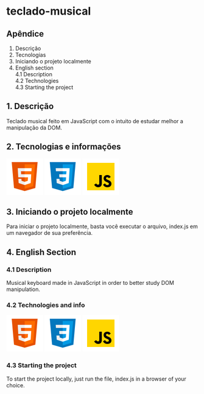 # teclado-musical

## Apêndice

1. Descrição
2. Tecnologias
3. Iniciando o projeto localmente
4. English section  
   4.1 Description     
   4.2 Technologies        
   4.3 Starting the project


## 1. Descrição

Teclado musical feito em JavaScript com o intuito de estudar melhor a manipulação da DOM.

## 2. Tecnologias e informações

![HTML Icon ](main/assets/html_icon.png "HTML5") ![CSS Icon ](main/assets/css_icon.png "CSS") 
![JS Icon ](main/assets/js_icon.png "JS")

## 3. Iniciando o projeto localmente

Para iniciar o projeto localmente, basta você executar o arquivo, index.js em um navegador de sua preferência.

## 4. English Section

### 4.1 Description

Musical keyboard made in JavaScript in order to better study DOM manipulation.

### 4.2 Technologies and info

![HTML Icon ](main/assets/html_icon.png "HTML5") ![CSS Icon ](main/assets/css_icon.png "CSS") 
![JS Icon ](main/assets/js_icon.png "JS")

### 4.3 Starting the project

To start the project locally, just run the file, index.js in a browser of your choice.